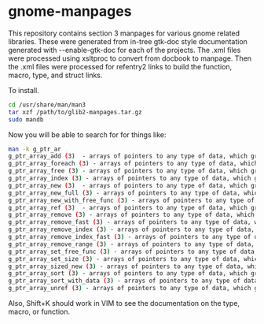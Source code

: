 # gnome-manpages

This repository contains section 3 manpages for various gnome related libraries.
These were generated from in-tree gtk-doc style documentation generated with --enable-gtk-doc for each of the projects.
The .xml files were processed using xsltproc to convert from docbook to manpage.
Then the .xml files were processed for refentry2 links to build the function, macro, type, and struct links.

To install.

```sh
cd /usr/share/man/man3
tar xzf /path/to/glib2-manpages.tar.gz
sudo mandb
```

Now you will be able to search for for things like:

```sh
man -k g_ptr_ar
g_ptr_array_add (3)  - arrays of pointers to any type of data, which grow automatically as new elements are added
g_ptr_array_foreach (3) - arrays of pointers to any type of data, which grow automatically as new elements are added
g_ptr_array_free (3) - arrays of pointers to any type of data, which grow automatically as new elements are added
g_ptr_array_index (3) - arrays of pointers to any type of data, which grow automatically as new elements are added
g_ptr_array_new (3)  - arrays of pointers to any type of data, which grow automatically as new elements are added
g_ptr_array_new_full (3) - arrays of pointers to any type of data, which grow automatically as new elements are added
g_ptr_array_new_with_free_func (3) - arrays of pointers to any type of data, which grow automatically as new elements are added
g_ptr_array_ref (3)  - arrays of pointers to any type of data, which grow automatically as new elements are added
g_ptr_array_remove (3) - arrays of pointers to any type of data, which grow automatically as new elements are added
g_ptr_array_remove_fast (3) - arrays of pointers to any type of data, which grow automatically as new elements are added
g_ptr_array_remove_index (3) - arrays of pointers to any type of data, which grow automatically as new elements are added
g_ptr_array_remove_index_fast (3) - arrays of pointers to any type of data, which grow automatically as new elements are added
g_ptr_array_remove_range (3) - arrays of pointers to any type of data, which grow automatically as new elements are added
g_ptr_array_set_free_func (3) - arrays of pointers to any type of data, which grow automatically as new elements are added
g_ptr_array_set_size (3) - arrays of pointers to any type of data, which grow automatically as new elements are added
g_ptr_array_sized_new (3) - arrays of pointers to any type of data, which grow automatically as new elements are added
g_ptr_array_sort (3) - arrays of pointers to any type of data, which grow automatically as new elements are added
g_ptr_array_sort_with_data (3) - arrays of pointers to any type of data, which grow automatically as new elements are added
g_ptr_array_unref (3) - arrays of pointers to any type of data, which grow automatically as new elements are added
```

Also, Shift+K should work in VIM to see the documentation on the type, macro, or function.
